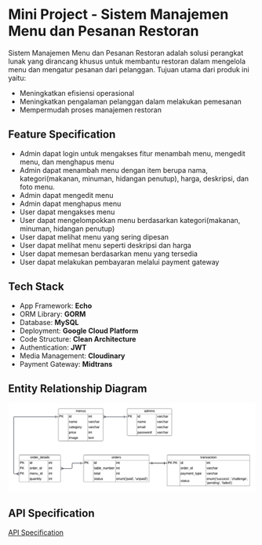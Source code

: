 # Mini Project - Sistem Manajemen Menu dan Pesanan Restoran
Sistem Manajemen Menu dan Pesanan Restoran adalah solusi perangkat lunak yang dirancang khusus untuk membantu restoran dalam mengelola menu dan mengatur pesanan dari pelanggan. Tujuan utama dari produk ini yaitu:
* Meningkatkan efisiensi operasional
* Meningkatkan pengalaman pelanggan dalam melakukan pemesanan
* Mempermudah proses manajemen restoran

## Feature Specification
* Admin dapat login untuk mengakses fitur menambah menu, mengedit menu, dan menghapus menu
* Admin dapat menambah menu dengan item berupa nama, kategori(makanan, minuman, hidangan penutup), harga, deskripsi, dan foto menu.
* Admin dapat mengedit menu
* Admin dapat menghapus menu
* User dapat mengakses menu 
* User dapat mengelompokkan menu berdasarkan kategori(makanan, minuman, hidangan penutup)
* User dapat melihat menu yang sering dipesan
* User dapat melihat menu seperti deskripsi dan harga
* User dapat memesan berdasarkan menu yang tersedia
* User dapat melakukan pembayaran melalui payment gateway


## Tech Stack
* App Framework: **Echo**
* ORM Library: **GORM**
* Database: **MySQL**
* Deployment: **Google Cloud Platform**
* Code Structure: **Clean Architecture**
* Authentication: **JWT**
* Media Management: **Cloudinary**
* Payment Gateway: **Midtrans**

## Entity Relationship Diagram
<p align="center">
  <img src="assets/ERD_restoran.png" alt="ERD Restoran">
</p>

## API Specification
[API Specification](https://www.postman.com/lively-equinox-899238/workspace/sistem-manajemen-menu-dan-pesanan-restoran/documentation/29059809-9893ab1e-4853-4912-b420-b9dac1123834)
